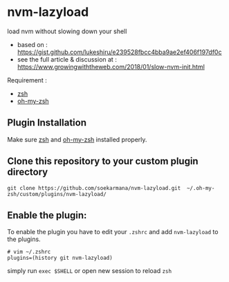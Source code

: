 # nvm-lazyload

load nvm without slowing down your shell

- based on : https://gist.github.com/lukeshiru/e239528fbcc4bba9ae2ef406f197df0c
- see the full article & discussion at : https://www.growingwiththeweb.com/2018/01/slow-nvm-init.html

Requirement :
- [zsh](https://github.com/robbyrussell/oh-my-zsh/wiki/Installing-ZSH)
- [oh-my-zsh](https://github.com/robbyrussell/oh-my-zsh#basic-installation)

## Plugin Installation

Make sure [zsh](https://github.com/robbyrussell/oh-my-zsh/wiki/Installing-ZSH) and [oh-my-zsh](https://github.com/robbyrussell/oh-my-zsh#basic-installation) installed properly.

## Clone this repository to your custom plugin directory

    git clone https://github.com/soekarmana/nvm-lazyload.git  ~/.oh-my-zsh/custom/plugins/nvm-lazyload/


## Enable the plugin:
To enable the plugin you have to edit your `.zshrc` and add `nvm-lazyload` to the plugins.

    # vim ~/.zshrc
    plugins=(history git nvm-lazyload)

simply run `exec $SHELL` or open new session to reload `zsh`

